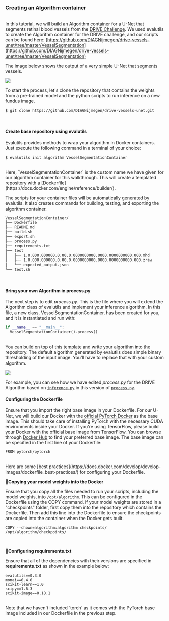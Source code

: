 **<h3 class="text-center text-bold">Creating an Algorithm container</h3>**
<br>
In this tutorial, we will build an Algorithm container for a U-Net that segments retinal blood vessels from the [DRIVE Challenge](https://drive.grand-challenge.org/). We used evalutils to create the Algorithm container for the DRIVE challenge, and our scripts can be found here: [https://github.com/DIAGNijmegen/drive-vessels-unet/tree/master/VesselSegmentation](https://github.com/DIAGNijmegen/drive-vessels-unet/tree/master/VesselSegmentation) 

The image below shows the output of a very simple U-Net that segments vessels.  

![](https://rumc-gcorg-p-public.s3.amazonaws.com/i/2021/03/22/b2f462c2-f8f2-4ebe-94a5-d9b262661c00.png)   

To start the process, let's clone the repository that contains the weights from a pre-trained model and the python scripts to run inference on a new fundus image. 

``` 
$ git clone https://github.com/DIAGNijmegen/drive-vessels-unet.git 
```
<br>

#### **Create base repository using evalutils** 
Evalutils provides methods to wrap your algorithm in Docker containers. Just execute the following command in a terminal of your choice: 

``` 
$ evalutils init algorithm VesselSegmentationContainer 
``` 
<br>
Here, `VesselSegmentationContainer` is the custom name we have given for our algorithm container for this walkthrough. This will create a templated repository with a [Dockerfile](https://docs.docker.com/engine/reference/builder/). 

The scripts for your container files will be automatically generated by evalutils. It also creates commands for building, testing, and exporting the algorithm container.  

```bash
VesselSegmentationContainer/ 
├── Dockerfile 
├── README.md 
├── build.sh 
├── export.sh 
├── process.py 
├── requirements.txt 
├── test 
│   ├── 1.0.000.000000.0.00.0.0000000000.0000.0000000000.000.mhd 
│   ├── 1.0.000.000000.0.00.0.0000000000.0000.0000000000.000.zraw 
│   └── expected_output.json 
└── test.sh 
``` 
<br>

#### **Bring your own Algorithm in process.py** 

The next step is to edit _process.py_.  This is the file where you will extend the Algorithm class of evalutils and implement your inference algorithm. In this file, a new class, VesselSegmentationContainer, has been created for you, and it is instantiated and run with: 

```python
if __name__ == "__main__": 
  VesselSegmentationContainer().process() 
``` 
<br>
You can build on top of this template and write your algorithm into the repository.  The default algorithm generated by evalutils does simple binary thresholding of the input image. You'll have to replace that with your custom algorithm. 

![](https://rumc-gcorg-p-public.s3.amazonaws.com/i/2021/03/30/51906bb0-ad27-48bc-b871-b320f96cbb9b.PNG) 

For example, you can see how we have edited _process.py_ for the DRIVE Algorithm based on [`inference.py`](https://github.com/DIAGNijmegen/drive-vessels-unet/blob/master/inference.py) in this version of [`process.py`](https://github.com/DIAGNijmegen/drive-vessels-unet/blob/master/VesselSegmentation/process.py). 

#### **Configuring the Dockerfile** 

Ensure that you import the right base image in your Dockerfile. For our U-Net, we will build our Docker with the [official PyTorch Docker](https://hub.docker.com/r/pytorch/pytorch) as the base image. This should take care of installing PyTorch with the necessary CUDA environments inside your Docker. If you're using TensorFlow, please build your Docker with the official base image from TensorFlow. You can browse through [Docker Hub](https://hub.docker.com/) to find your preferred base image. The base image can be specified in the first line of your Dockerfile: 

``` 
FROM pytorch/pytorch 
``` 
<br>
Here are some [best practices](https://docs.docker.com/develop/develop-images/dockerfile_best-practices/) for configuring your Dockerfile.

<br>

🔩**Copying your model weights into the Docker** 

Ensure that you copy all the files needed to run your scripts, including the model weights, into  `/opt/algorithm`. This can be configured in the Dockerfile using the COPY command. If your model weights are stored in a "checkpoints" folder, first copy them into the repository which contains the Dockerfile. Then add this line into the Dockerfile to ensure the checkpoints are copied into the container when the Docker gets built. 

``` 
COPY --chown=algorithm:algorithm checkpoints/ /opt/algorithm/checkpoints/ 
``` 
<br>

📝**Configuring requirements.txt** 

Ensure that all of the dependencies with their versions are specified in **requirements.txt** as shown in the example below: 

``` 
evalutils==0.3.0
monai==0.4.0
scikit-learn==1.0
scipy==1.6.3
scikit-image==0.18.1
``` 
<br>
Note that we haven't included `torch` as it comes with the PyTorch base image included in our Dockerfile in the previous step.